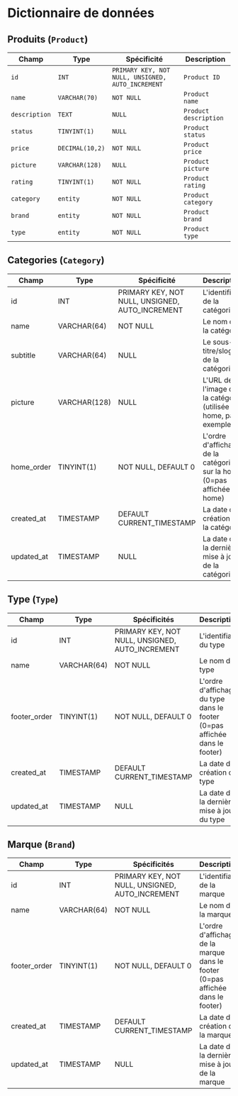 # Dictionnaire de données

## Produits (`Product`)
|Champ|Type|Spécificité|Description|
|-|-|-|-|
|`id`|`INT`|`PRIMARY KEY, NOT NULL, UNSIGNED, AUTO_INCREMENT`|`Product ID`|
|`name`|`VARCHAR(70)`|`NOT NULL`|`Product name`|
|`description`|`TEXT`|`NULL`|`Product description`|
|`status`|`TINYINT(1)`|`NULL`|`Product status`|
|`price`|`DECIMAL(10,2)`|`NOT NULL`|`Product price`|
|`picture`|`VARCHAR(128)`|`NULL`|`Product picture`|
|`rating`|`TINYINT(1)`|`NOT NULL`|`Product rating`|
|`category`|`entity`|`NOT NULL`|`Product category`|
|`brand`|`entity`|`NOT NULL`|`Product brand`|
|`type`|`entity`|`NOT NULL`|`Product type`|


## Categories (`Category`)
|Champ|Type|Spécificité|Description|
|-|-|-|-|
|id|INT|PRIMARY KEY, NOT NULL, UNSIGNED, AUTO_INCREMENT|L'identifiant de la catégorie|
|name|VARCHAR(64)|NOT NULL|Le nom de la catégorie|
|subtitle|VARCHAR(64)|NULL|Le sous-titre/slogan de la catégorie|
|picture|VARCHAR(128)|NULL|L'URL de l'image de la catégorie (utilisée en home, par exemple)|
|home_order|TINYINT(1)|NOT NULL, DEFAULT 0|L'ordre d'affichage de la catégorie sur la home (0=pas affichée en home)|
|created_at|TIMESTAMP|DEFAULT CURRENT_TIMESTAMP|La date de création de la catégorie|
|updated_at|TIMESTAMP|NULL|La date de la dernière mise à jour de la catégorie|


## Type (`Type`)
|Champ|Type|Spécificités|Description|
|-|-|-|-|
|id|INT|PRIMARY KEY, NOT NULL, UNSIGNED, AUTO_INCREMENT|L'identifiant du type|
|name|VARCHAR(64)|NOT NULL|Le nom du type|
|footer_order|TINYINT(1)|NOT NULL, DEFAULT 0|L'ordre d'affichage du type dans le footer (0=pas affichée dans le footer)|
|created_at|TIMESTAMP|DEFAULT CURRENT_TIMESTAMP|La date de création du type|
|updated_at|TIMESTAMP|NULL|La date de la dernière mise à jour du type|

## Marque (`Brand`)

|Champ|Type|Spécificités|Description|
|-|-|-|-|
|id|INT|PRIMARY KEY, NOT NULL, UNSIGNED, AUTO_INCREMENT|L'identifiant de la marque|
|name|VARCHAR(64)|NOT NULL|Le nom de la marque|
|footer_order|TINYINT(1)|NOT NULL, DEFAULT 0|L'ordre d'affichage de la marque dans le footer (0=pas affichée dans le footer)|
|created_at|TIMESTAMP|DEFAULT CURRENT_TIMESTAMP|La date de création de la marque|
|updated_at|TIMESTAMP|NULL|La date de la dernière mise à jour de la marque|
